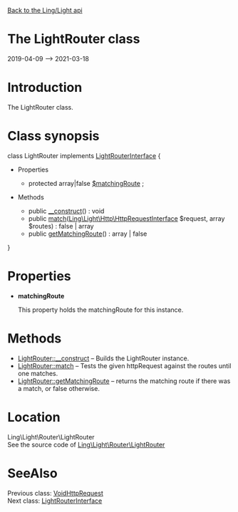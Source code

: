 [Back to the Ling/Light api](https://github.com/lingtalfi/Light/blob/master/doc/api/Ling/Light.md)



The LightRouter class
================
2019-04-09 --> 2021-03-18






Introduction
============

The LightRouter class.



Class synopsis
==============


class <span class="pl-k">LightRouter</span> implements [LightRouterInterface](https://github.com/lingtalfi/Light/blob/master/doc/api/Ling/Light/Router/LightRouterInterface.md) {

- Properties
    - protected array|false [$matchingRoute](#property-matchingRoute) ;

- Methods
    - public [__construct](https://github.com/lingtalfi/Light/blob/master/doc/api/Ling/Light/Router/LightRouter/__construct.md)() : void
    - public [match](https://github.com/lingtalfi/Light/blob/master/doc/api/Ling/Light/Router/LightRouter/match.md)([Ling\Light\Http\HttpRequestInterface](https://github.com/lingtalfi/Light/blob/master/doc/api/Ling/Light/Http/HttpRequestInterface.md) $request, array $routes) : false | array
    - public [getMatchingRoute](https://github.com/lingtalfi/Light/blob/master/doc/api/Ling/Light/Router/LightRouter/getMatchingRoute.md)() : array | false

}




Properties
=============

- <span id="property-matchingRoute"><b>matchingRoute</b></span>

    This property holds the matchingRoute for this instance.
    
    



Methods
==============

- [LightRouter::__construct](https://github.com/lingtalfi/Light/blob/master/doc/api/Ling/Light/Router/LightRouter/__construct.md) &ndash; Builds the LightRouter instance.
- [LightRouter::match](https://github.com/lingtalfi/Light/blob/master/doc/api/Ling/Light/Router/LightRouter/match.md) &ndash; Tests the given httpRequest against the routes until one matches.
- [LightRouter::getMatchingRoute](https://github.com/lingtalfi/Light/blob/master/doc/api/Ling/Light/Router/LightRouter/getMatchingRoute.md) &ndash; returns the matching route if there was a match, or false otherwise.





Location
=============
Ling\Light\Router\LightRouter<br>
See the source code of [Ling\Light\Router\LightRouter](https://github.com/lingtalfi/Light/blob/master/Router/LightRouter.php)



SeeAlso
==============
Previous class: [VoidHttpRequest](https://github.com/lingtalfi/Light/blob/master/doc/api/Ling/Light/Http/VoidHttpRequest.md)<br>Next class: [LightRouterInterface](https://github.com/lingtalfi/Light/blob/master/doc/api/Ling/Light/Router/LightRouterInterface.md)<br>
